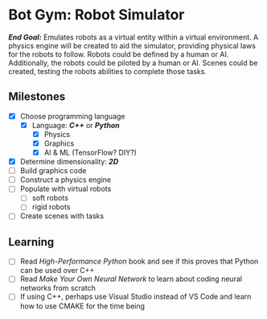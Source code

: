 # Bot Gym: Robot Simulator
***End Goal:*** Emulates robots as a virtual entity within a virtual environment.  A physics engine will be created to aid the simulator, providing physical laws for the robots to follow.  Robots could be defined by a human or AI.  Additionally, the robots could be piloted by a human or AI.  Scenes could be created, testing the robots abilities to complete those tasks.

## Milestones
- [x] Choose programming language
  - [x] Language: ***C++*** or ***Python***
    - [x] Physics
    - [x] Graphics
    - [x] AI & ML (TensorFlow? DIY?)
- [x] Determine dimensionality: ***2D***
- [ ] Build graphics code
- [ ] Construct a physics engine
- [ ] Populate with virtual robots
  - [ ] soft robots
  - [ ] rigid robots
- [ ] Create scenes with tasks

## Learning
- [ ] Read *High-Performance Python* book and see if this proves that Python can be used over C++
- [ ] Read *Make Your Own Neural Network* to learn about coding neural networks from scratch
- [ ] If using C++, perhaps use Visual Studio instead of VS Code and learn how to use CMAKE for the time being